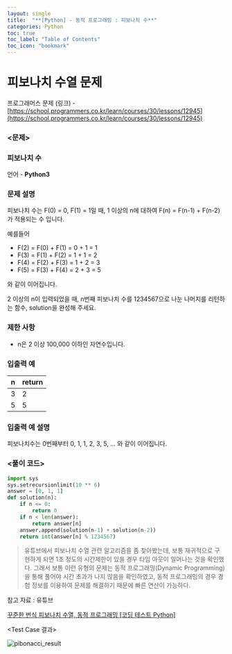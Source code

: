 ```yaml
---
layout: single
title:  "**[Python] - 동적 프로그래밍 : 피보나치 수**"
categories: Python
toc: true
toc_label: "Table of Contents"
toc_icon: "bookmark"
---
```


# 피보나치 수열 문제

프로그래머스 문제 (링크) - [https://school.programmers.co.kr/learn/courses/30/lessons/12945](https://school.programmers.co.kr/learn/courses/30/lessons/12945)

### <문제>

### 피보나치 수

언어 - **Python3**

### **문제 설명**

피보나치 수는 F(0) = 0, F(1) = 1일 때, 1 이상의 n에 대하여 F(n) = F(n-1) + F(n-2) 가 적용되는 수 입니다.

예를들어

- F(2) = F(0) + F(1) = 0 + 1 = 1
- F(3) = F(1) + F(2) = 1 + 1 = 2
- F(4) = F(2) + F(3) = 1 + 2 = 3
- F(5) = F(3) + F(4) = 2 + 3 = 5

와 같이 이어집니다.

2 이상의 n이 입력되었을 때, n번째 피보나치 수를 1234567으로 나눈 나머지를 리턴하는 함수, solution을 완성해 주세요.

### 제한 사항

- n은 2 이상 100,000 이하인 자연수입니다.

### 입출력 예

| n | return |
| --- | --- |
| 3 | 2 |
| 5 | 5 |

### 입출력 예 설명

피보나치수는 0번째부터 0, 1, 1, 2, 3, 5, ... 와 같이 이어집니다.

### <풀이 코드>

```python
import sys
sys.setrecursionlimit(10 ** 6)
answer = [0, 1, 1]
def solution(n):
    if n <= 0:
        return 0
    if n < len(answer):
        return answer[n]
    answer.append(solution(n-1) + solution(n-2))
    return int(answer[n] % 1234567)
```

> 유튜브에서 피보나치 수열 관련 알고리즘을 좀 찾아봤는데, 보통 재귀적으로 구현하게 되면 1초 정도의 시간제한이 있을 경우 타임 아웃이 일어나는 것을 확인했다. 그래서 보통 이런 유형의 문제는 동적 프로그래밍(Dynamic Programming)을 통해 풀어야 시간 초과가 나지 않음을 확인하였고, 동적 프로그래밍의 경우 경험 정보를 이용하여 문제를 해결하기 때문에 빠른 연산이 가능하다.
>

참고 자료 : 유튜브

[꾸준한 번식 피보나치 수열, 동적 프로그래밍 [코딩 테스트 Python]](https://youtu.be/WPXkfmvdHUs)

<Test Case 결과>

![pibonacci_result](/assets/images/posts/2023-01-30-Python-pinonacci/pibonacci_result.png)